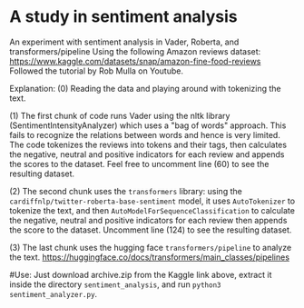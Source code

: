 # A study in sentiment analysis
An experiment with sentiment analysis in Vader, Roberta, and transformers/pipeline 
Using the following Amazon reviews dataset: https://www.kaggle.com/datasets/snap/amazon-fine-food-reviews
Followed the tutorial by Rob Mulla on Youtube.

Explanation:
(0)
Reading the data and playing around with tokenizing the text.

(1)
The first chunk of code runs Vader using the nltk library (SentimentIntensityAnalyzer) which uses a "bag of words" approach. This fails to recognize the relations between words and hence is very limited.
The code tokenizes the reviews into tokens and their tags, then calculates the negative, neutral and positive indicators for each review and appends the scores to the dataset. Feel free to uncomment line (60) to see the resulting dataset.

(2)
The second chunk uses the `transformers` library: using the `cardiffnlp/twitter-roberta-base-sentiment` model, it uses `AutoTokenizer` to tokenize the text, and then `AutoModelForSequenceClassification` to calculate the negative, neutral and positive indicators for each review then appends the score to the dataset. Uncomment line (124) to see the resulting dataset.

(3)
The last chunk uses the hugging face `transformers/pipeline` to analyze the text. https://huggingface.co/docs/transformers/main_classes/pipelines

#Use:
Just download archive.zip from the Kaggle link above, extract it inside the directory `sentiment_analysis`, and run `python3 sentiment_analyzer.py`.
